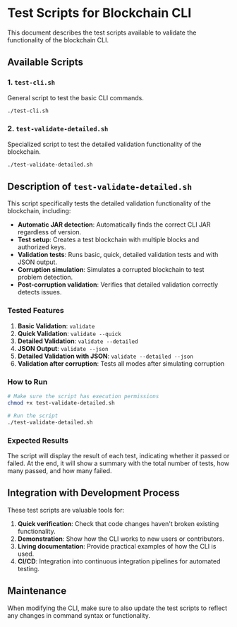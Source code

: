 # Test Scripts for Blockchain CLI

This document describes the test scripts available to validate the functionality of the blockchain CLI.

## Available Scripts

### 1. `test-cli.sh`

General script to test the basic CLI commands.

```zsh
./test-cli.sh
```

### 2. `test-validate-detailed.sh`

Specialized script to test the detailed validation functionality of the blockchain.

```zsh
./test-validate-detailed.sh
```

## Description of `test-validate-detailed.sh`

This script specifically tests the detailed validation functionality of the blockchain, including:

- **Automatic JAR detection**: Automatically finds the correct CLI JAR regardless of version.
- **Test setup**: Creates a test blockchain with multiple blocks and authorized keys.
- **Validation tests**: Runs basic, quick, detailed validation tests and with JSON output.
- **Corruption simulation**: Simulates a corrupted blockchain to test problem detection.
- **Post-corruption validation**: Verifies that detailed validation correctly detects issues.

### Tested Features

1. **Basic Validation**: `validate`
2. **Quick Validation**: `validate --quick`
3. **Detailed Validation**: `validate --detailed`
4. **JSON Output**: `validate --json`
5. **Detailed Validation with JSON**: `validate --detailed --json`
6. **Validation after corruption**: Tests all modes after simulating corruption

### How to Run

```zsh
# Make sure the script has execution permissions
chmod +x test-validate-detailed.sh

# Run the script
./test-validate-detailed.sh
```

### Expected Results

The script will display the result of each test, indicating whether it passed or failed. At the end, it will show a summary with the total number of tests, how many passed, and how many failed.

## Integration with Development Process

These test scripts are valuable tools for:

1. **Quick verification**: Check that code changes haven't broken existing functionality.
2. **Demonstration**: Show how the CLI works to new users or contributors.
3. **Living documentation**: Provide practical examples of how the CLI is used.
4. **CI/CD**: Integration into continuous integration pipelines for automated testing.

## Maintenance

When modifying the CLI, make sure to also update the test scripts to reflect any changes in command syntax or functionality.
